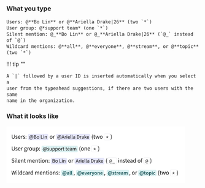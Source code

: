 ### What you type

```
Users: @**Bo Lin** or @**Ariella Drake|26** (two `*`)
User group: @*support team* (one `*`)
Silent mention: @_**Bo Lin** or @_**Ariella Drake|26** (`@_` instead of `@`)
Wildcard mentions: @**all**, @**everyone**, @**stream**, or @**topic** (two `*`)
```

!!! tip ""

    A `|` followed by a user ID is inserted automatically when you select a
    user from the typeahead suggestions, if there are two users with the same
    name in the organization.

### What it looks like

![Markdown mentions](/static/images/help/markdown-mentions.png)
